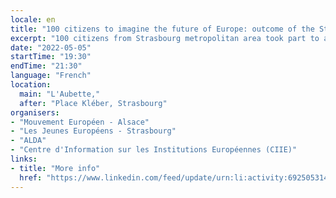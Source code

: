```yaml
---
locale: en
title: "100 citizens to imagine the future of Europe: outcome of the Strasbourg citizens' Convention"
excerpt: "100 citizens from Strasbourg metropolitan area took part to a citizens' Convention in February and March 2022 to imagine the future of Europe. They will disclose the results of this unprecedented debating experience, directly contributing to the Conference on the Future of Europe. What challenges shall the EU tackle? What reforms shall we undertake to succeed?"
date: "2022-05-05"
startTime: "19:30"
endTime: "21:30"
language: "French"
location:
  main: "L'Aubette,"
  after: "Place Kléber, Strasbourg"
organisers:
- "Mouvement Européen - Alsace"
- "Les Jeunes Européens - Strasbourg"
- "ALDA"
- "Centre d'Information sur les Institutions Européennes (CIIE)"
links:
- title: "More info"
  href: "https://www.linkedin.com/feed/update/urn:li:activity:6925053145786019840"
---
```


